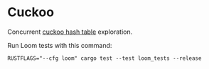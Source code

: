 # Cuckoo

Concurrent [cuckoo hash table](https://en.wikipedia.org/wiki/Cuckoo_hashing) exploration.

Run Loom tests with this command:

```
RUSTFLAGS="--cfg loom" cargo test --test loom_tests --release
```

